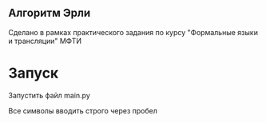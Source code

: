 ## Алгоритм Эрли
Сделано в рамках практического задания по курсу "Формальные языки и трансляции" МФТИ

# Запуск
Запустить файл main.py

Все символы вводить строго через пробел
